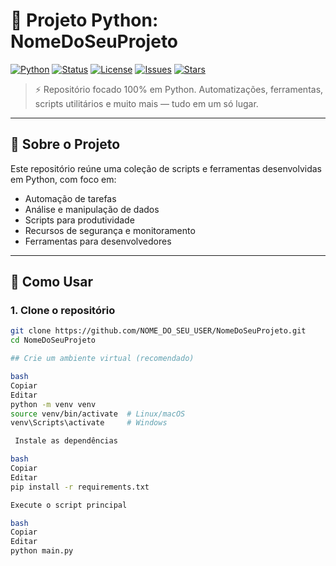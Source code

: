 # 🐍 Projeto Python: NomeDoSeuProjeto

[![Python](https://img.shields.io/badge/Python-3.10+-blue.svg)](https://www.python.org/)
[![Status](https://img.shields.io/badge/status-em%20desenvolvimento-yellow)]()
[![License](https://img.shields.io/badge/Licença-MIT-green)](LICENSE)
[![Issues](https://img.shields.io/github/issues/SeuUsuario/NomeDoSeuProjeto)](https://github.com/SeuUsuario/NomeDoSeuProjeto/issues)
[![Stars](https://img.shields.io/github/stars/SeuUsuario/NomeDoSeuProjeto?style=social)](https://github.com/SeuUsuario/NomeDoSeuProjeto/stargazers)

> ⚡ Repositório focado 100% em Python. Automatizações, ferramentas, scripts utilitários e muito mais — tudo em um só lugar.

---

## 📌 Sobre o Projeto

Este repositório reúne uma coleção de scripts e ferramentas desenvolvidas em Python, com foco em:

- Automação de tarefas
- Análise e manipulação de dados
- Scripts para produtividade
- Recursos de segurança e monitoramento
- Ferramentas para desenvolvedores

---

## 🚀 Como Usar

### 1. Clone o repositório

```bash
git clone https://github.com/NOME_DO_SEU_USER/NomeDoSeuProjeto.git
cd NomeDoSeuProjeto

## Crie um ambiente virtual (recomendado)

bash
Copiar
Editar
python -m venv venv
source venv/bin/activate  # Linux/macOS
venv\Scripts\activate     # Windows

 Instale as dependências

bash
Copiar
Editar
pip install -r requirements.txt

Execute o script principal

bash
Copiar
Editar
python main.py
